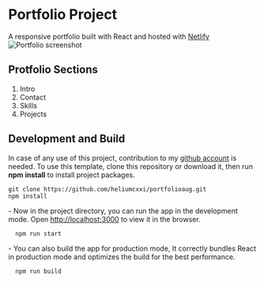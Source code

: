 # Portfolio Project

A responsive portfolio built with React and hosted with [Netlify](https://www.netlify.com)
![Portfolio screenshot](https://github.com/heliumcxxi/portfolioaug/blob/main/src/assets/screenshot.png)

## Protfolio Sections

1. Intro
2. Contact
3. Skills
4. Projects

## Development and Build

In case of any use of this project, contribution to my [github account](https://github.com/heliumcxxi) is needed. To use this template, clone this repository or download it, then run **npm install** to install project packages.

    git clone https://github.com/heliumcxxi/portfolioaug.git
    npm install

\-
Now in the project directory, you can run the app in the development mode.
Open [http://localhost:3000](http://localhost:3000/) to view it in the browser.

      npm run start

\-
You can also build the app for production mode, It correctly bundles React in production mode and optimizes the build for the best performance.

      npm run build
